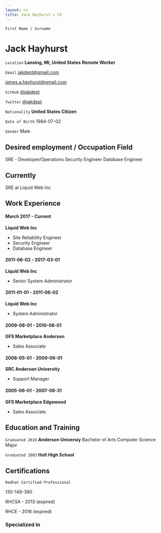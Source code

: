 ```yaml
---
layout: cv
title: Jack Hayhurst's CV
---
```


`First Name / Surname`
# Jack Hayhurst

`Location`
__Lansing, MI, United States__
__Remote Worker__

`Email`
<a href="mailto:jakdept@gmail.com">jakdept@gmail.com</a>

<a href="mailto:james.a.hayhurst@gmail.com">james.a.hayhurst@gmail.com</a>

`GitHub`
<a href="https://github.com/jakdept">@jakdept</a>

`Twitter`
<a href="https://twitter.com/jakdept">@jakdept</a>

`Nationality`
__United States Citizen__

`Date of Birth`
1984-07-02

`Gender`
Male



## Desired employment / Occupation Field
SRE - Developer/Operations
Security Engineer
Database Engineer

## Currently
SRE at Liquid Web Inc

## Work Experience

#### March 2017 - Current
__Liquid Web Inc__
- Site Reliability Engineer
- Security Engineer
- Database Engineer

#### 2011-06-02 - 2017-03-01
__Liquid Web Inc__
- Senior System Administrator

#### 2011-01-01 - 2011-06-02
__Liquid Web Inc__
- System Administrator

#### 2009-08-01 - 2010-08-01
__GFS Marketplace Anderson__
- Sales Associate

#### 2008-05-01 - 2009-06-01
__SRC Anderson University__
- Support Manager

#### 2005-06-01 - 2007-08-31
__GFS Marketplace Edgewood__
- Sales Associate


## Education and Training

`Graduated 2010`
__Anderson Universiy__
Bachelor of Arts
Computer Science Major

`Graduated 2003`
__Holt High School__

## Certifications

`Redhat Certified Professional`

130-148-380

RHCSA - 2013 (expired)

RHCE - 2016 (expired)


### Specialized in




<!-- ### Footer

Last updated: May 2013 -->


